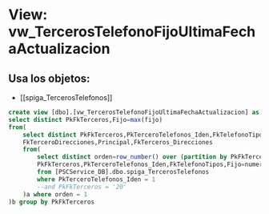 # View: vw_TercerosTelefonoFijoUltimaFechaActualizacion

## Usa los objetos:
- [[spiga_TercerosTelefonos]]

```sql
create view [dbo].[vw_TercerosTelefonoFijoUltimaFechaActualizacion] as
select distinct PkFkTerceros,Fijo=max(fijo)
from(
	select distinct PkFkTerceros,PkTerceroTelefonos_Iden,FkTelefonoTipos,Fijo,Celular,
	FkTerceroDirecciones,Principal,FkTerceros_Direcciones
	from(
		select distinct orden=row_number() over (partition by PkFkTerceros order by FechaMod desc),FechaDeCorte,
		PkFkTerceros,PkTerceroTelefonos_Iden,FkTelefonoTipos,Fijo=numero,Celular='',FkTerceroDirecciones,Principal,FkTerceros_Direcciones
		from [PSCService_DB].dbo.spiga_TercerosTelefonos	
		where PkTerceroTelefonos_Iden = 1
		--and PkFkTerceros = '20'
	)a where orden = 1 
)b group by PkFkTerceros
```
